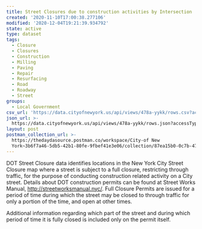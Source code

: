 ```yaml
---
title: Street Closures due to construction activities by Intersection
created: '2020-11-10T17:00:38.277106'
modified: '2020-12-04T19:21:39.934792'
state: active
type: dataset
tags:
  - Closure
  - Closures
  - Construction
  - Milling
  - Paving
  - Repair
  - Resurfacing
  - Road
  - Roadway
  - Street
groups:
  - Local Government
csv_url: 'https://data.cityofnewyork.us/api/views/478a-yykk/rows.csv?accessType=DOWNLOAD'
json_url: >-
  https://data.cityofnewyork.us/api/views/478a-yykk/rows.json?accessType=DOWNLOAD
layout: post
postman_collection_url: >-
  https://thedaydasource.postman.co/workspace/City-of New
  York~3b6f7a46-5db5-42b1-80fe-9fbef41e3e06/collection/87ea15b0-0c7b-47a8-8ec0-d1de5f273e8d
---
```

DOT Street Closure data identifies locations in the New York City Street Closure map where a street is subject to a full closure, restricting through traffic, for the purpose of conducting construction related activity on a City street. Details about DOT construction permits can be found at Street Works Manual, http://streetworksmanual.nyc/.  Full Closure Permits are issued for a period of time during which the street may be closed to through traffic for only a portion of the time, and open at other times.

Additional information regarding which part of the street and during which period of time it is fully closed is included only on the permit itself.
